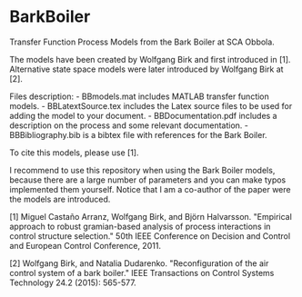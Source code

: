 # BarkBoiler
Transfer Function Process Models from the Bark Boiler at SCA Obbola. 

The models have been created by Wolfgang Birk and first introduced in [1].
Alternative state space models were later introduced by Wolfgang Birk at [2]. 

Files description: 
    - BBmodels.mat includes MATLAB transfer function models.
    - BBLatextSource.tex includes the Latex source files to be used for adding the model to your document. 
    - BBDocumentation.pdf includes a description on the process and some relevant documentation. 
    - BBBibliography.bib is a bibtex file with references for the Bark Boiler. 

To cite this models, please use [1]. 

I recommend to use this repository when using the Bark Boiler models, because there are a large number of parameters and you can make typos implemented them yourself. Notice that I am a co-author of the paper were the models are introduced. 

[1]  Miguel Castaño Arranz, Wolfgang Birk, and Björn Halvarsson. "Empirical approach to robust gramian-based analysis of process interactions in control structure selection."  50th IEEE Conference on Decision and Control and European Control Conference, 2011.

[2] Wolfgang Birk, and Natalia Dudarenko. "Reconfiguration of the air control system of a bark boiler." IEEE Transactions on Control Systems Technology 24.2 (2015): 565-577.
